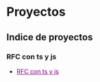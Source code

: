 # Proyectos

## Indice de proyectos 

### RFC con ts y js
- <a href="https://github.com/Alex-pozos/Proyectos/tree/main/Proyecto_RFC" Style="color:purple">RFC con ts y js</a>
